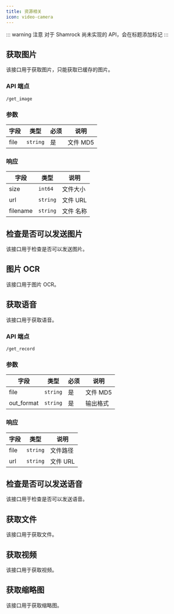 ```yaml
---
title: 资源相关
icon: video-camera
---
```


::: warning 注意
对于 Shamrock 尚未实现的 API，会在标题添加标记 <Badge text="未实现" type="danger" vertical="baseline" />
:::

## 获取图片

该接口用于获取图片，只能获取已缓存的图片。

### API 端点

`/get_image`

### 参数

| 字段   | 类型       | 必须  | 说明     |
|------|----------|-----|--------|
| file | `string` | 是   | 文件 MD5 |

### 响应

| 字段       | 类型       | 说明     |
|----------|----------|--------|
| size     | `int64`  | 文件大小   |
| url      | `string` | 文件 URL |
| filename | `string` | 文件 名称  |

## 检查是否可以发送图片 <Badge text="未实现" type="danger" />

该接口用于检查是否可以发送图片。

## 图片 OCR <Badge text="未实现" type="danger" />

该接口用于图片 OCR。

## 获取语音

该接口用于获取语音。

### API 端点

`/get_record`

### 参数

| 字段       | 类型     | 必须 | 说明     |
| ---------- | -------- | ---- | -------- |
| file       | `string` | 是   | 文件 MD5 |
| out_format | `string` | 是   | 输出格式 |

### 响应

| 字段 | 类型     | 说明     |
| ---- | -------- | -------- |
| file | `string` | 文件路径 |
| url  | `string` | 文件 URL |

## 检查是否可以发送语音 <Badge text="未实现" type="danger" />

该接口用于检查是否可以发送语音。

## 获取文件 <Badge text="未实现" type="danger" />

该接口用于获取文件。

## 获取视频 <Badge text="未实现" type="danger" />

该接口用于获取视频。

## 获取缩略图 <Badge text="未实现" type="danger" />

该接口用于获取缩略图。

